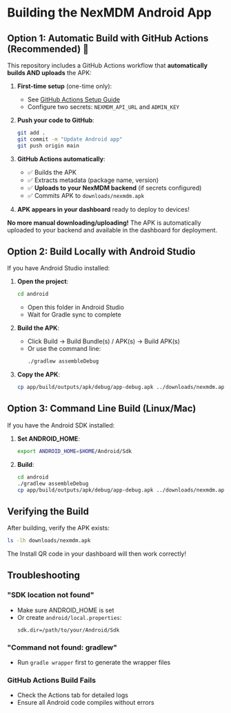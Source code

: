 # Building the NexMDM Android App

## Option 1: Automatic Build with GitHub Actions (Recommended) 🚀

This repository includes a GitHub Actions workflow that **automatically builds AND uploads** the APK:

1. **First-time setup** (one-time only):
   - See [GitHub Actions Setup Guide](../.github/GITHUB_ACTIONS_SETUP.md)
   - Configure two secrets: `NEXMDM_API_URL` and `ADMIN_KEY`

2. **Push your code to GitHub**:
   ```bash
   git add .
   git commit -m "Update Android app"
   git push origin main
   ```

3. **GitHub Actions automatically**:
   - ✅ Builds the APK
   - ✅ Extracts metadata (package name, version)
   - ✅ **Uploads to your NexMDM backend** (if secrets configured)
   - ✅ Commits APK to `downloads/nexmdm.apk`

4. **APK appears in your dashboard** ready to deploy to devices!

**No more manual downloading/uploading!** The APK is automatically uploaded to your backend and available in the dashboard for deployment.

## Option 2: Build Locally with Android Studio

If you have Android Studio installed:

1. **Open the project**:
   ```bash
   cd android
   ```
   - Open this folder in Android Studio
   - Wait for Gradle sync to complete

2. **Build the APK**:
   - Click Build → Build Bundle(s) / APK(s) → Build APK(s)
   - Or use the command line:
     ```bash
     ./gradlew assembleDebug
     ```

3. **Copy the APK**:
   ```bash
   cp app/build/outputs/apk/debug/app-debug.apk ../downloads/nexmdm.apk
   ```

## Option 3: Command Line Build (Linux/Mac)

If you have the Android SDK installed:

1. **Set ANDROID_HOME**:
   ```bash
   export ANDROID_HOME=$HOME/Android/Sdk
   ```

2. **Build**:
   ```bash
   cd android
   ./gradlew assembleDebug
   cp app/build/outputs/apk/debug/app-debug.apk ../downloads/nexmdm.apk
   ```

## Verifying the Build

After building, verify the APK exists:
```bash
ls -lh downloads/nexmdm.apk
```

The Install QR code in your dashboard will then work correctly!

## Troubleshooting

### "SDK location not found"
- Make sure ANDROID_HOME is set
- Or create `android/local.properties`:
  ```
  sdk.dir=/path/to/your/Android/Sdk
  ```

### "Command not found: gradlew"
- Run `gradle wrapper` first to generate the wrapper files

### GitHub Actions Build Fails
- Check the Actions tab for detailed logs
- Ensure all Android code compiles without errors
